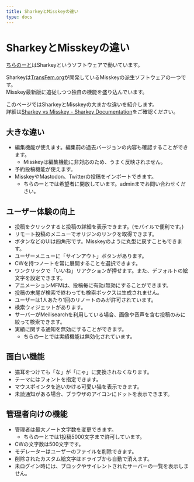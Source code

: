 ```yaml
---
title: SharkeyとMisskeyの違い
type: docs
---
```


# SharkeyとMisskeyの違い

[ちらのーと](https://calckey.7ka.org)はSharkeyというソフトウェアで動いています。  

Sharkeyは[TransFem.org](https://activitypub.software/TransFem-org/Sharkey)が開発しているMisskeyの派生ソフトウェアの一つです。  
Misskey最新版に追従しつつ独自の機能を盛り込んでいます。  

このページではSharkeyとMisskeyの大まかな違いを紹介します。  
詳細は[Sharkey vs Misskey - Sharkey Documentation](https://docs.joinsharkey.org/docs/comparison/misskey/)をご確認ください。

## 大きな違い

- 編集機能が使えます。編集前の過去バージョンの内容も確認することができます。
  - Misskeyは編集機能に非対応のため、うまく反映されません。
- 予約投稿機能が使えます。
- MisskeyやMastodon、Twitterの投稿をインポートできます。
  - ちらのーとでは希望者に開放しています。adminまでお問い合わせください。

## ユーザー体験の向上

- 投稿をクリックすると投稿の詳細を表示できます。(モバイルで便利です。)
- リモート投稿のメニューでオリジンのリンクを取得できます。
- ボタンなどのUIは四角形です。Misskeyのように丸型に戻すこともできます。
- ユーザーメニューに「サインアウト」ボタンがあります。
- CWを持つノートを常に展開することを選択できます。
- ワンクリックで「いいね」リアクションが押せます。また、デフォルトの絵文字を設定できます。
- アニメーションMFMは、投稿毎に有効/無効にすることができます。
- 投稿の末尾が検索で終わっても検索ボックスは生成されません。
- ユーザーは1人あたり1回のリノートのみが許可されています。
- 検索ウィジェットがあります。
- サーバーがMeilisearchを利用している場合、画像や音声を含む投稿のみに絞って検索できます。
- 実績に関する通知を無効にすることができます。
  - ちらのーとでは実績機能は無効化されています。

## 面白い機能

- 猫耳をつけても「な」が「にゃ」に変換されなくなります。
- テーマにはフォントを指定できます。
- マウスポインタを追いかける可愛い猫を表示できます。
- 未読通知がある場合、ブラウザのアイコンにドットを表示できます。

## 管理者向けの機能

- 管理者は最大ノート文字数を変更できます。
  - ちらのーとでは1投稿5000文字まで許可しています。
- CWの文字数は500文字です。
- モデレーターはユーザーのファイルを削除できます。
- 削除されたカスタム絵文字はドライブから自動で消えます。
- 未ログイン時には、ブロックやサイレントされたサーバーの一覧を表示しません。
